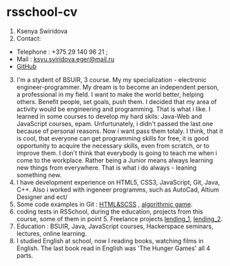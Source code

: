 # rsschool-cv
1. Ksenya Swiridova
2. Contact:
 - Telephone : +375 29 140 96 21 ;
 - Mail : ksyu.sviridova.eger@mail.ru
 - [GitHub](https://github.com/KsenyaSwir?tab=repositories)
3. I'm a stydent of BSUIR, 3 course. My my specialization - electronic engineer-programmer. My dream is to become an independent person, a professional in my field. I want to make the world better, helping others. Benefit people, set goals, push them. I decided that my area of ​​activity would be engineering and programming. That is what i like. I learned in some courses to develop my hard skils: Java-Web and JavaScript courses, epam. Unfurtunately, i didn't passed the last one because of personal reasons. Now i want pass them totaly. I think, that it is cool, that everyone can get programming skills for free, it is good opportunity to acquire the necessary skills, even from scratch, or to improve them. I don't think that everybody is going to teach me when i come to the workplace. Rather being a Junior means always learning new things from everywhere. That is what i do always - leaning something new.
4. I have development experience on HTML5, CSS3, JavaScript, Git, Java, C++. Also i worked with ingeneer programms, such as AutoCad, Altium Designer and ect/
5.  Some code examples in Git : [HTML&SCSS](https://ksenyaswir.github.io/repair-design-project-task/) , [algorithmic game](https://github.com/KsenyaSwir/tic-tac-toe).
6. coding tests in RSSchool, during the education, projects from this course, some of them in point 5. Freelance projects [lending_1](https://ksenyaswir.github.io/Lending_one/), [lending_2](https://ksenyaswir.github.io/lending_two/).
7. Education : BSUIR, Java, JavaScript courses, Hackerspace seminars, lectures, online learning.
8. I studied English at school, now I reading books, watching films in English. The last book read in English was 'The Hunger Games' all 4 parts.



